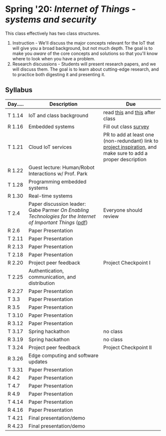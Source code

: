 # Spring '20: *Internet of Things - systems and security*

This class effectively has two class structures.

1. Instruction - We'll discuss the major concepts relevant for the IoT that will give you a broad background, but not much depth.
    The goal is to make you *aware* of the core concepts and solutions so that you'll know where to look when you have a problem.
1. Research discussions - Students will present research papers, and we will discuss them.
    The goal is to learn about cutting-edge research, and to practice both digesting it and presenting it.

## Syllabus

| Day..... | Description | Due |
| --- | --- | --- |
| T 1.14 | IoT and class background | read [this](https://www.mckinsey.com/industries/private-equity-and-principal-investors/our-insights/growing-opportunities-in-the-internet-of-things) and [this](https://www.scientificamerican.com/article/the-bandwidth-bottleneck-that-is-throttling-the-internet/) after class |
| R 1.16 | Embedded systems | Fill out class [survey](https://forms.gle/xkXFdTXT64gF7TzcA) |
| T 1.21 | Cloud IoT services | PR to add at least one (non-redundant) link to [project inspiration](https://github.com/gwu-iot/collaboration/blob/master/resources/inspiration.md), and make sure to add a proper description |
| R 1.22 | Guest lecture: Human/Robot Interactions w/ Prof. Park |  |
| T 1.28 | Programming embedded systems | |
| R 1.30 | Real-time systems | |
| T 2.4 | Paper discussion leader: Gabe Parmer *On Enabling Technologies for the Internet of Important Things* ([pdf](https://github.com/gwu-iot/collaboration/blob/master/papers/cps18enabling_tech.pdf)) | Everyone should review |
| R 2.6 | Paper Presentation | |
| T 2.11 | Paper Presentation | |
| R 2.13 | Paper Presentation | |
| T 2.18 | Paper Presentation | |
| R 2.20 | Project peer feedback | Project Checkpoint I |
| T 2.25 | Authentication, communication, and distribution | |
| R 2.27 | Paper Presentation | |
| T 3.3 | Paper Presentation | |
| R 3.5 | Paper Presentation | |
| T 3.10 | Paper Presentation | |
| R 3.12 | Paper Presentation | |
| T 3.17 | Spring hackathon | no class |
| R 3.19 | Spring hackathon | no class |
| T 3.24 | Project peer feedback | Project Checkpoint II |
| R 3.26 | Edge computing and software updates | |
| T 3.31 | Paper Presentation | |
| R 4.2 | Paper Presentation | |
| T 4.7 | Paper Presentation | |
| R 4.9 | Paper Presentation | |
| T 4.14 | Paper Presentation | |
| R 4.16 | Paper Presentation | |
| T 4.21 | Final presentation/demo | |
| R 4.23 | Final presentation/demo | |
